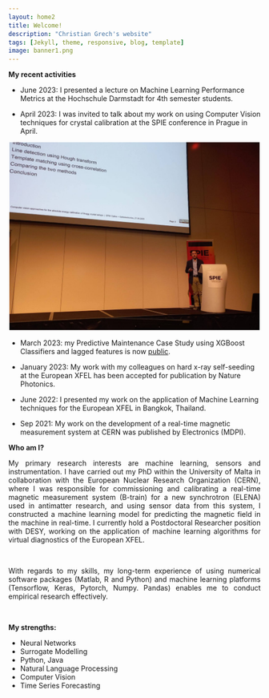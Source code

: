 ```yaml
---
layout: home2
title: Welcome!
description: "Christian Grech's website"
tags: [Jekyll, theme, responsive, blog, template]
image: banner1.png
---
```

**My recent activities**

* June 2023: I presented a lecture on Machine Learning Performance Metrics at the Hochschule Darmstadt for 4th semester students. <br>

* April 2023: I was invited to talk about my work on using Computer Vision techniques for crystal calibration at the SPIE conference in Prague in April. <br>

<p align="center">
  <img src="https://github.com/cgre23/cgre23.github.io/blob/master/images/spie_image.jpg?raw=true" width="500" title="Presenting my work at the SPIE Optics and Optoelectronics Conference in April.">
</p>

* March 2023: my Predictive Maintenance Case Study using XGBoost Classifiers and lagged features is now [public](https://www.kaggle.com/code/antimattermatters/using-xgboost-to-predict-supply-downtime/). <br>


* January 2023: My work with my colleagues on hard x-ray self-seeding at the European XFEL has been accepted for publication by Nature Photonics. <br>

* June 2022: I presented my work on the application of Machine Learning techniques for the European XFEL in Bangkok, Thailand. <br>

* Sep 2021: My work on the development of a real-time magnetic measurement system at CERN was published by Electronics (MDPI).<br>


**Who am I?**
<br>

<p align="justify">My primary research interests are machine learning, sensors and instrumentation. I have carried out my PhD within the University of Malta in collaboration with the European Nuclear Research Organization (CERN), where I was responsible for commissioning and calibrating a real-time magnetic measurement system (B-train) for a new synchrotron (ELENA) used in antimatter research, and using sensor data from this system, I constructed a machine learning model for predicting the magnetic field in the machine in real-time. I currently hold a Postdoctoral Researcher position with DESY, working on the application of machine learning algorithms for virtual diagnostics of the European XFEL. </p><br>

<p align="justify">With regards to my skills, my long-term experience of using numerical software packages (Matlab, R and Python) and machine learning platforms (Tensorflow, Keras, Pytorch, Numpy. Pandas) enables me to conduct empirical research effectively. </p>
<br>

**My strengths:**

<ul>
  <li>Neural Networks</li>
  <li>Surrogate Modelling</li>
  <li>Python, Java</li>
  <li>Natural Language Processing</li>
  <li>Computer Vision</li>
  <li>Time Series Forecasting</li>
</ul>  

